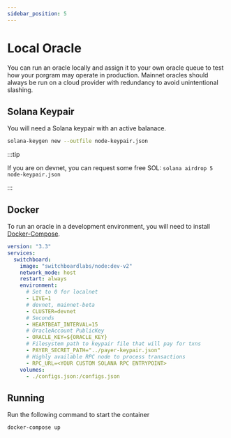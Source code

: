 ```yaml
---
sidebar_position: 5
---
```


# Local Oracle

You can run an oracle locally and assign it to your own oracle queue to test how your porgram may operate in production. Mainnet oracles should always be run on a cloud provider with redundancy to avoid unintentional slashing.

## Solana Keypair

You will need a Solana keypair with an active balanace.

```bash
solana-keygen new --outfile node-keypair.json
```

:::tip

If you are on devnet, you can request some free SOL: `solana airdrop 5 node-keypair.json`

:::

## Docker

To run an oracle in a development environment, you will need to install [Docker-Compose](https://docs.docker.com/compose/install/).

```yaml title="docker-compose.yml"
version: "3.3"
services:
  switchboard:
    image: "switchboardlabs/node:dev-v2"
    network_mode: host
    restart: always
    environment:
      # Set to 0 for localnet
      - LIVE=1
      # devnet, mainnet-beta
      - CLUSTER=devnet
      # Seconds
      - HEARTBEAT_INTERVAL=15
      # OracleAccount PublicKey
      - ORACLE_KEY=${ORACLE_KEY}
      # Filesystem path to keypair file that will pay for txns
      - PAYER_SECRET_PATH="../payer-keypair.json"
      # Highly available RPC node to process transactions
      - RPC_URL=<YOUR CUSTOM SOLANA RPC ENTRYPOINT>
    volumes:
      - ./configs.json:/configs.json
```

## Running

Run the following command to start the container

```bash
docker-compose up
```
